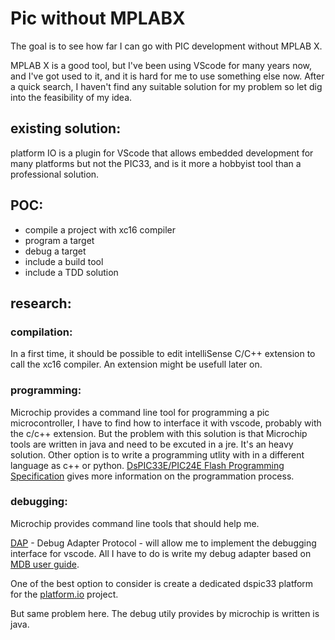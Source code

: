 # Pic without MPLABX

The goal is to see how far I can go with PIC development without MPLAB X.

MPLAB X is a good tool, but I've been using VScode for many years now, and I've got used to it, and it is hard for me to use something else now.
After a quick search, I haven't find any suitable solution for my problem so let dig into the feasibility of my idea.

## existing solution:

platform IO is a plugin for VScode that allows embedded development for many platforms but not the PIC33, and is it more a hobbyist tool than a professional solution.

## POC:
  - compile a project with xc16 compiler
  - program a target
  - debug a target
  - include a build tool
  - include a TDD solution 

## research:

### compilation:
In a first time, it should be possible to edit intelliSense C/C++ extension to call the xc16 compiler. An extension might be usefull later on.

### programming:
Microchip provides a command line tool for programming a pic microcontroller, I have to find how to interface it with vscode, probably with the c/c++ extension.
But the problem with this solution is that Microchip tools are written in java and need to be excuted in a jre. It's an heavy solution. Other option is to write a programming utlity with in a different language as c++ or python.
[DsPIC33E/PIC24E Flash Programming Specification](http://ww1.microchip.com/downloads/en/DeviceDoc/70619B.pdf) gives more information on the programmation process.

### debugging:

Microchip provides command line tools that should help me.

[DAP](https://microsoft.github.io/debug-adapter-protocol/) - Debug Adapter Protocol - will allow me to implement the debugging interface for vscode. All I have to do is write my debug adapter based on [MDB user guide](http://ww1.microchip.com/downloads/en/DeviceDoc/50002102D.pdf).

One of the best option to consider is create a dedicated dspic33 platform for the [platform.io](https://platformio.org/) project.

But same problem here. The debug utily provides by microchip is written is java.

